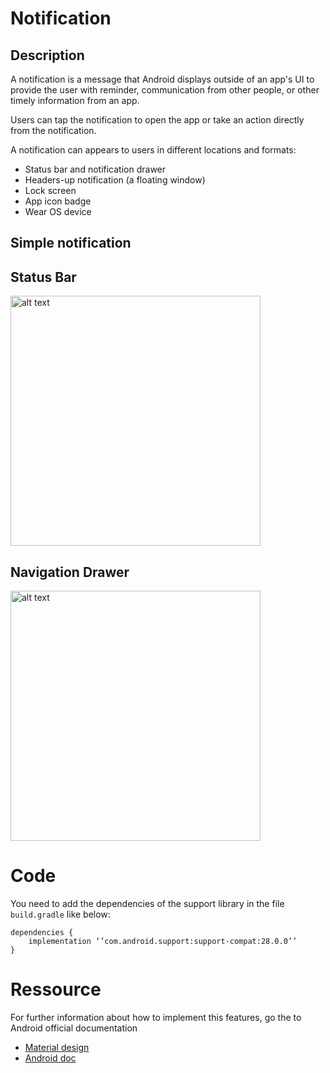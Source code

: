 # Notification
## Description
A notification is a message that Android displays outside of an app's UI
to provide the user with reminder, communication from other people, or other
timely information from an app.

Users can tap the notification to open the app or take an action directly
from the notification.

A notification can appears to users in different locations and formats:
- Status bar and notification drawer
- Headers-up notification (a floating window)
- Lock screen
- App icon badge
- Wear OS device

## Simple notification

## Status Bar
<img src="https://github.com/lemarcque/software-skills/blob/master/android/notificationd-drawer/ressource/img/status_bar.png?raw=true" alt="alt text" width="400">

## Navigation Drawer
<img src="https://github.com/lemarcque/software-skills/blob/master/android/notificationd-drawer/ressource/img/navigation-drawer.png?raw=true" alt="alt text" width="400">

# Code
You need to add the dependencies of the support library in the file `build.gradle` like below:
```
dependencies {
    implementation ‘’com.android.support:support-compat:28.0.0’’
}
```

# Ressource
For further information about how to implement this features, go the to Android official documentation 
- [Material design](https://developer.android.com/guide/topics/ui/notifiers/notifications)
- [Android doc](https://material.io/design/platform-guidance/android-notifications.html)
